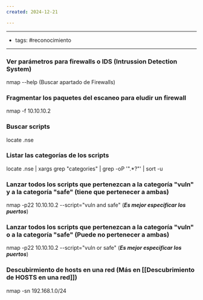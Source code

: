 ```yaml
---
created: 2024-12-21

---
```

----
- tags: #reconocimiento
-----
### Ver parámetros para firewalls o IDS (Intrussion Detection System)
nmap --help (Buscar apartado de Firewalls)


### Fragmentar los paquetes del escaneo para eludir un firewall
nmap -f 10.10.10.2


### Buscar scripts
locate .nse


### Listar las categorías de los scripts
locate .nse | xargs grep "categories" | grep -oP '".*?"' | sort -u


### Lanzar todos los scripts que pertenezcan a la categoría "vuln" y a la categoría "safe" (tiene que pertenecer a ambas)
nmap -p22 10.10.10.2 --script="vuln and safe"
(***Es mejor especificar los puertos***)



### Lanzar todos los scripts que pertenezcan a la categoría "vuln" o a la categoría "safe" (Puede no pertenecer a ambas)
nmap -p22 10.10.10.2 --script="vuln or safe"
(***Es mejor especificar los puertos***)


### Descubirmiento de hosts en una red (Más en [[Descubrimiento de HOSTS en una red]])
nmap -sn 192.168.1.0/24 
